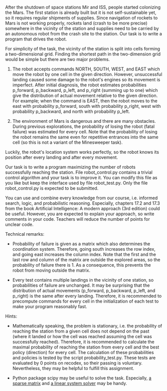 After the shutdown of space stations Mir and ISS, people started colonizing the Mars.
The first station is already built but it is not self-sustainable yet, so it requires regular shipments of supplies.
Since navigation of rockets to Mars is not working properly, rockets land (crash to be more precise) somewhere in the vicinity of the station
and supplies need to be carried by an autonomous robot from the crash site to the station.
Our task is to write a program that drives the robot.

For simplicity of the task, the vicinity of the station is split into cells forming a two-dimensional grid.
Finding the shortest path in the two-dimension grid would be simple but there are two major problems.

1. The robot accepts commands NORTH, SOUTH, WEST, and EAST which move the robot by one cell in the given direction.
However, unsuccessful landing caused some damage to the robot's engines so its movement is imperfect.
After initial diagnosis, the robot estimates probabilities p_forward, p_backward, p_left, and p_right (summing up to one) which give the distribution of actual movement relative to the given direction.
For example; when the command is EAST, then the robot moves to the east with probability p_forward, south with probability p_right, west with probability p_backward, and north with probability p_left.

2. The environment of Mars is dangerous and there are many obstacles.
During previous explorations, the probability of losing the robot (fatal failure) was estimated for every cell.
Note that the probability of losing the robot remains the same even for repetitive entrances into the same cell (so this is not a variant of the Minesweeper task).

Luckily, the robot's location system works perfectly, so the robot knows its position after every landing and after every movement.

Our task is to write a program maximizing the number of robots successfully reaching the station.
File robot_control.py contains a trivial control algorithm and your task is to improve it.
You can modify this file as you like but keep the interface used by file robot_test.py.
Only the file robot_control.py is expected to be submitted.

You can use and combine every knowledge from our course, i.e. informed search, logic, and probabilistic reasoning.
Especially, chapters 17.2 and 17.3 from the book Artificial Intelligence: A modern approach (3rd edition) could be useful.
However, you are expected to explain your approach, so write comments in your code.
Teachers will reduce the number of points for unclear code.

Technical remarks:
* Probability of failure is given as a matrix which also determines the coordination system.
Therefore, going south increases the row index, and going east increases the column index.
Note that the first and the last row and column of the matrix are outside the explored areas, so the probability of failure there is 1.
As a consequence, this prevents the robot from moving outside the matrix.

* Every test contains multiple landings in the vicinity of one station, so probabilities of failure are unchanged.
It may be surprising that the distribution of actual movements (p_forward, p_backward, p_left, and p_right) is the same after every landing.
Therefore, it is recommended to precompute commands for every cell in the initialization of each test to make your program reasonably fast.

Hints:
* Mathematically speaking, the problem is stationary, i.e. the probability of reaching the station from a given cell does not depend on the past (where it landed or how the cell was reached assuming the cell was successfully reached).
Therefore, it is recommended to calculate the maximal probability of reaching the station from every cell and the best policy (direction) for every cell. The calculation of these probabilities and policies is tested by the script probability_test.py.
These tests are evaluated by 0 points on recodex, so their passing is voluntary.
Nevertheless, they may be helpful to fulfill this assignment.

* Python package scipy may be useful to solve the task.
Especially, [a sparse matrix](https://docs.scipy.org/doc/scipy/reference/generated/scipy.sparse.csc_matrix.html) and [a linear system solver](https://docs.scipy.org/doc/scipy/reference/generated/scipy.sparse.linalg.spsolve.html) may be handy.

